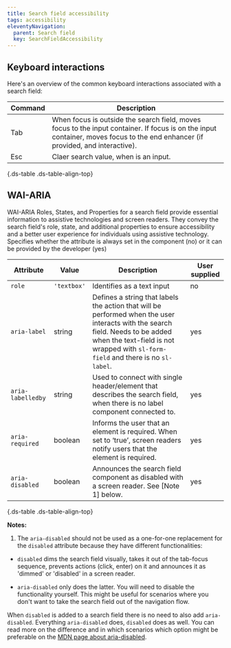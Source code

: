 ```yaml
---
title: Search field accessibility
tags: accessibility
eleventyNavigation:
  parent: Search field
  key: SearchFieldAccessibility
---
```



<section>

## Keyboard interactions

Here's an overview of the common keyboard interactions associated with a search field:

<div class="ds-table-wrapper">

|Command|Description|
|-|-|
|Tab|When focus is outside the search field, moves focus to the input container. If focus is on the input container, moves focus to the end enhancer (if provided, and interactive).|
|Esc|Claer search value, when is an input.|

{.ds-table .ds-table-align-top}

</div>

</section>



<section>

## WAI-ARIA
WAI-ARIA Roles, States, and Properties for a search field provide essential information to assistive technologies and screen readers. They convey the search field's role, state, and additional properties to ensure accessibility and a better user experience for individuals using assistive technology.
<sl-tooltip id="tooltip1">Specifies whether the attribute is always set in the component (no) or it can be provided by the developer (yes)</sl-tooltip>

<div class="ds-table-wrapper">

|Attribute | Value | Description | User supplied <sl-icon name="info" aria-describedby="tooltip1" size="md"></sl-icon> |
|-|-|-|-|
|`role`|`'textbox'`|Identifies as a text input|no|
|`aria-label`	|string|Defines a string that labels the action that will be performed when the user interacts with the search field. Needs to be added when the text-field is not wrapped with `sl-form-field` and there is no `sl-label`. |yes|
|`aria-labelledby`|string|Used to connect with single header/element that describes the search field, when there is no label component connected to.|yes|
|`aria-required`	|boolean|Informs the user that an element is required. When set to ‘true’, screen readers notify users that the element is required. |yes|
|`aria-disabled`|boolean|Announces the search field component as disabled with a screen reader. See [Note 1] below.|yes|

{.ds-table .ds-table-align-top}

</div>

**Notes:**
1. The `aria-disabled` should not be used as a one-for-one replacement for the `disabled` attribute because they have different functionalities:

- `disabled` dims the search field visually, takes it out of the tab-focus sequence, prevents actions (click, enter) on it and announces it as 'dimmed' or 'disabled' in a screen reader.

- `aria-disabled` only does the latter. You will need to disable the functionality yourself. This might be useful for scenarios where you don't want to take the search field out of the navigation flow.

When `disabled` is added to a search field there is no need to also add `aria-disabled`. Everything `aria-disabled` does, `disabled` does as well. You can read more on the difference and in which scenarios which option might be preferable on the [MDN page about aria-disabled](https://developer.mozilla.org/en-US/docs/Web/Accessibility/ARIA/Attributes/aria-disabled).


</section>
